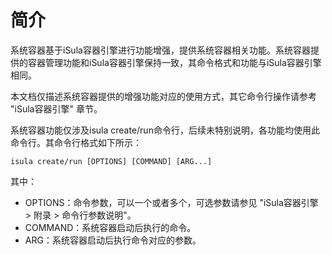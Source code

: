 # 简介<a name="ZH-CN_TOPIC_0189703422"></a>

系统容器基于iSula容器引擎进行功能增强，提供系统容器相关功能。系统容器提供的容器管理功能和iSula容器引擎保持一致，其命令格式和功能与iSula容器引擎相同。

本文档仅描述系统容器提供的增强功能对应的使用方式，其它命令行操作请参考 "iSula容器引擎" 章节。

系统容器功能仅涉及isula create/run命令行，后续未特别说明，各功能均使用此命令行。其命令行格式如下所示：

```
isula create/run [OPTIONS] [COMMAND] [ARG...]
```

其中：

-   OPTIONS：命令参数，可以一个或者多个，可选参数请参见 "iSula容器引擎 > 附录 > 命令行参数说明"。
-   COMMAND：系统容器启动后执行的命令。
-   ARG：系统容器启动后执行命令对应的参数。

